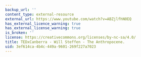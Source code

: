 ```yaml
---
backup_url: ''
content_type: external-resource
external_url: https://www.youtube.com/watch?v=ABZjlfhN0EQ
has_external_licence_warning: true
has_external_license_warning: true
is_broken: ''
license: https://creativecommons.org/licenses/by-nc-sa/4.0/
title: TEDxCanberra - Will Steffen - The Anthropocene.
uid: 3ef614ca-4b4c-449a-9601-269f227a7023
---
```

